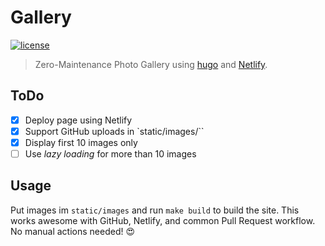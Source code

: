 # Gallery

[![license](https://img.shields.io/github/license/sbstjn/gallery.svg)](https://github.com/sbstjn/gallery/blob/master/LICENSE.md)

> Zero-Maintenance Photo Gallery using [hugo](https://gohugo.com) and [Netlify](https://netlify.com).

## ToDo

- [x] Deploy page using Netlify
- [x] Support GitHub uploads in `static/images/``
- [x] Display first 10 images only
- [ ] Use *lazy loading* for more than 10 images

## Usage

Put images im `static/images` and run `make build` to build the site. This works awesome with GitHub, Netlify, and common Pull Request workflow. No manual actions needed! 😍